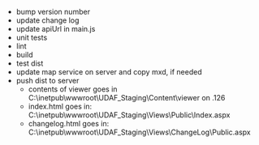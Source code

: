 - bump version number
- update change log
- update apiUrl in main.js
- unit tests
- lint
- build
- test dist
- update map service on server and copy mxd, if needed
- push dist to server
    - contents of viewer goes in C:\inetpub\wwwroot\UDAF_Staging\Content\viewer on .126
    - index.html goes in: C:\inetpub\wwwroot\UDAF_Staging\Views\Public\Index.aspx
    - changelog.html goes in: C:\inetpub\wwwroot\UDAF_Staging\Views\ChangeLog\Public.aspx